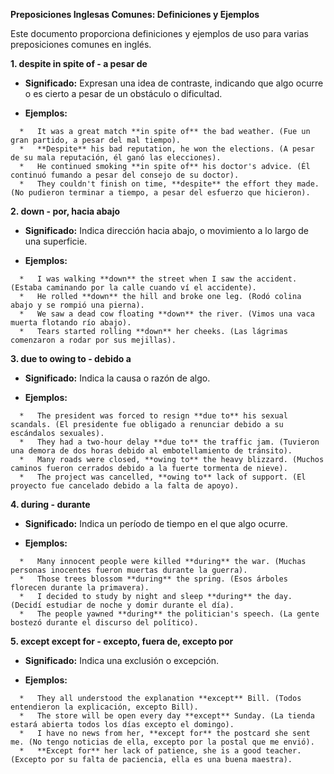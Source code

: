 

**Preposiciones Inglesas Comunes: Definiciones y Ejemplos**

Este documento proporciona definiciones y ejemplos de uso para varias preposiciones comunes en inglés.

**1.  despite   in spite of - a pesar de**

   *   **Significado:** Expresan una idea de contraste, indicando que algo ocurre o es cierto a pesar de un obstáculo o dificultad.

   *   **Ejemplos:**

      *   It was a great match **in spite of** the bad weather. (Fue un gran partido, a pesar del mal tiempo).
      *   **Despite** his bad reputation, he won the elections. (A pesar de su mala reputación, él ganó las elecciones).
      *   He continued smoking **in spite of** his doctor's advice. (Él continuó fumando a pesar del consejo de su doctor).
      *   They couldn't finish on time, **despite** the effort they made. (No pudieron terminar a tiempo, a pesar del esfuerzo que hicieron).

**2.  down - por, hacia abajo**

   *   **Significado:** Indica dirección hacia abajo, o movimiento a lo largo de una superficie.

   *   **Ejemplos:**

      *   I was walking **down** the street when I saw the accident. (Estaba caminando por la calle cuando ví el accidente).
      *   He rolled **down** the hill and broke one leg. (Rodó colina abajo y se rompió una pierna).
      *   We saw a dead cow floating **down** the river. (Vimos una vaca muerta flotando río abajo).
      *   Tears started rolling **down** her cheeks. (Las lágrimas comenzaron a rodar por sus mejillas).

**3.  due to   owing to - debido a**

   *   **Significado:** Indica la causa o razón de algo.

   *   **Ejemplos:**

      *   The president was forced to resign **due to** his sexual scandals. (El presidente fue obligado a renunciar debido a su escándalos sexuales).
      *   They had a two-hour delay **due to** the traffic jam. (Tuvieron una demora de dos horas debido al embotellamiento de tránsito).
      *   Many roads were closed, **owing to** the heavy blizzard. (Muchos caminos fueron cerrados debido a la fuerte tormenta de nieve).
      *   The project was cancelled, **owing to** lack of support. (El proyecto fue cancelado debido a la falta de apoyo).

**4.  during - durante**

   *   **Significado:** Indica un período de tiempo en el que algo ocurre.

   *   **Ejemplos:**

      *   Many innocent people were killed **during** the war. (Muchas personas inocentes fueron muertas durante la guerra).
      *   Those trees blossom **during** the spring. (Esos árboles florecen durante la primavera).
      *   I decided to study by night and sleep **during** the day. (Decidí estudiar de noche y domir durante el día).
      *   The people yawned **during** the politician's speech. (La gente bostezó durante el discurso del político).

**5.  except   except for - excepto, fuera de, excepto por**

   *   **Significado:** Indica una exclusión o excepción.

   *   **Ejemplos:**

      *   They all understood the explanation **except** Bill. (Todos entendieron la explicación, excepto Bill).
      *   The store will be open every day **except** Sunday. (La tienda estará abierta todos los días excepto el domingo).
      *   I have no news from her, **except for** the postcard she sent me. (No tengo noticias de ella, excepto por la postal que me envió).
      *   **Except for** her lack of patience, she is a good teacher. (Excepto por su falta de paciencia, ella es una buena maestra).
